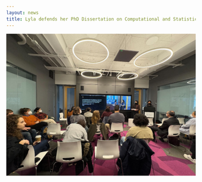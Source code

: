 ```yaml
---
layout: news
title: Lyla defends her PhD Dissertation on Computational and Statistical Methods Development for Understanding Tissue Spatial Organization and Dynamics. Congratulations Dr. Atta!
---
```


<img src="/assets/news/lyla_defense.jpg">


